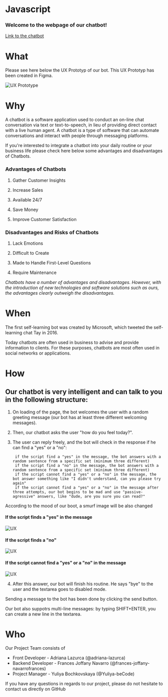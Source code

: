 # Javascript

### Welcome to the webpage of our chatbot!

[Link to the chatbot](https://yuliya-becode.github.io/Javascript/)


# What

Please see here below the UX Prototyp of our bot. This UX Prototyp has been created in Figma.

![UX Prototype](pictures/firstFigma.png)


# Why 

A chatbot is a software application used to conduct an on-line chat conversation via text or text-to-speech, in lieu of providing direct contact with a live human agent. A chatbot is a type of software that can automate conversations and interact with people through messaging platforms. 

If you're interested to integrate a chatbot into your daily routine or your business life please check here below some advantages and disadvantages of Chatbots.

### Advantages of Chatbots

   1. Gather Customer Insights

   2. Increase Sales

   3. Available 24/7

   4. Save Money

   5. Improve Customer Satisfaction 

### Disadvantages and Risks of Chatbots

 1. Lack Emotions

 2. Difficult to Create

 3. Made to Handle First-Level Questions

 4. Require Maintenance

*Chatbots have a number of advantages and disadvantages. However, with the introduction of new technologies and software solutions such as ours, the advantages clearly outweigh the disadvantages.*

# When  

The first self-learning bot was created by Microsoft, which tweeted the self-learning chat Tay in 2016.

Today chatbots are often used in business to advise and provide information to clients. For these purposes, chatbots are most often used in social networks or applications.



# How


 ## Our chatbot is very intelligent and can talk to you in the following structure:

1. On loading of the page, the bot welcomes the user with a random greeting message (our bot has at least three different welcoming messages).
    
2. Then, our chatbot asks the user "how do you feel today?".

3. The user can reply freely, and the bot will check in the response if he can find a "yes" or a "no": 

        if the script find a "yes" in the message, the bot answers with a random sentence from a specific set (minimum three different)
        if the script find a "no" in the message, the bot answers with a random sentence from a specific set (minimum three different)
        if the script cannot find a "yes" or a "no" in the message, the bot answer something like "I didn't understand, can you please try again"
        if the script cannot find a "yes" or a "no" in the message after three attempts, our bot begins to be mad and use "passive-agressive" answers, like "dude, are you sure you can read?" 

According to the mood of our boot, a smurf image will be also changed 

#### If the script finds a "yes" in the message

![UX](pictures/secondFigma.png)

#### If the script finds a "no"

![UX](pictures/thirdFigma.png)

####  If the script cannot find a "yes" or a "no" in the message

![UX](pictures/fourthFigma.png)

4. After this answer, our bot will finish his routine. He says "bye" to the user and the textarea goes to disabled mode.


Sending a message to the bot has been done by clicking the send button.

Our bot also suppotrs multi-line messages: by typing SHIFT+ENTER, you can create a new line in the textarea. 



# Who

Our Project Team consists of

* Front Developer - Adriana Lazurca (@adriana-lazurca)
* Backend Developer - Frances Joffany Navarro (@frances-joffany-navarrofrances)
* Project Manager - Yuliya Bochkovskaya (@Yuliya-beCode)

If you have any questions in regards to our project, please do not hesitate to contact us directly on GitHub
